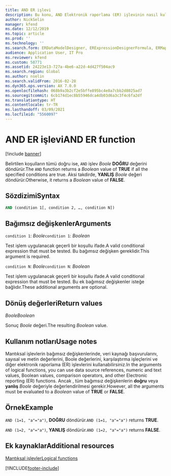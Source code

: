 ```yaml
---
title: AND ER işlevi
description: Bu konu, AND Elektronik raporlama (ER) işlevinin nasıl kullanıldığı hakkında bilgi sağlar.
author: NickSelin
manager: kfend
ms.date: 12/12/2019
ms.topic: article
ms.prod: ''
ms.technology: ''
ms.search.form: ERDataModelDesigner, ERExpressionDesignerFormula, ERMappedFormatDesigner, ERModelMappingDesigner
audience: Application User, IT Pro
ms.reviewer: kfend
ms.custom: 58771
ms.assetid: 24223e13-727a-4be6-a22d-4d427f504ac9
ms.search.region: Global
ms.author: nselin
ms.search.validFrom: 2016-02-28
ms.dyn365.ops.version: AX 7.0.0
ms.openlocfilehash: 068b9a3b2cf2e5bffe895bc4e8a7cbb2d8025ad7
ms.sourcegitcommit: 6cb174d1ec8b55946dca4db03d6a3c3f4c6fa2df
ms.translationtype: HT
ms.contentlocale: tr-TR
ms.lasthandoff: 03/09/2021
ms.locfileid: "5560097"
---
```

# <a name="and-er-function"></a><span data-ttu-id="1b40e-103">AND ER işlevi</span><span class="sxs-lookup"><span data-stu-id="1b40e-103">AND ER function</span></span>

[!include [banner](../includes/banner.md)]

<span data-ttu-id="1b40e-104">Belirtilen koşulların tümü doğru ise, `AND` işlev *Boole* **DOĞRU** değerini döndürür.</span><span class="sxs-lookup"><span data-stu-id="1b40e-104">The `AND` function returns a *Boolean* value of **TRUE** if all the specified conditions are true.</span></span> <span data-ttu-id="1b40e-105">Aksi takdirde, **YANLIŞ** *Boole* değeri döndürür.</span><span class="sxs-lookup"><span data-stu-id="1b40e-105">Otherwise, it returns a *Boolean* value of **FALSE**.</span></span>

## <a name="syntax"></a><span data-ttu-id="1b40e-106">Sözdizimi</span><span class="sxs-lookup"><span data-stu-id="1b40e-106">Syntax</span></span>

```vb
AND (condition 1[, condition 2, …, condition N])
```

## <a name="arguments"></a><span data-ttu-id="1b40e-107">Bağımsız değişkenler</span><span class="sxs-lookup"><span data-stu-id="1b40e-107">Arguments</span></span>

<span data-ttu-id="1b40e-108">`condition 1`: *Boole*</span><span class="sxs-lookup"><span data-stu-id="1b40e-108">`condition 1`: *Boolean*</span></span>

<span data-ttu-id="1b40e-109">Test işlem uygulanacak geçerli bir koşullu ifade.</span><span class="sxs-lookup"><span data-stu-id="1b40e-109">A valid conditional expression that must be tested.</span></span> <span data-ttu-id="1b40e-110">Bu bağımsız değişken gereklidir.</span><span class="sxs-lookup"><span data-stu-id="1b40e-110">This argument is required.</span></span>

<span data-ttu-id="1b40e-111">`condition N`: *Boole*</span><span class="sxs-lookup"><span data-stu-id="1b40e-111">`condition N`: *Boolean*</span></span>

<span data-ttu-id="1b40e-112">Test işlem uygulanacak geçerli bir koşullu ifade.</span><span class="sxs-lookup"><span data-stu-id="1b40e-112">A valid conditional expression that must be tested.</span></span> <span data-ttu-id="1b40e-113">Bu ek bağımsız değişkenler isteğe bağlıdır.</span><span class="sxs-lookup"><span data-stu-id="1b40e-113">These additional arguments are optional.</span></span>

## <a name="return-values"></a><span data-ttu-id="1b40e-114">Dönüş değerleri</span><span class="sxs-lookup"><span data-stu-id="1b40e-114">Return values</span></span>

<span data-ttu-id="1b40e-115">*Boole*</span><span class="sxs-lookup"><span data-stu-id="1b40e-115">*Boolean*</span></span>

<span data-ttu-id="1b40e-116">Sonuç *Boole* değeri.</span><span class="sxs-lookup"><span data-stu-id="1b40e-116">The resulting *Boolean* value.</span></span>

## <a name="usage-notes"></a><span data-ttu-id="1b40e-117">Kullanım notları</span><span class="sxs-lookup"><span data-stu-id="1b40e-117">Usage notes</span></span>

<span data-ttu-id="1b40e-118">Mantıksal işlevlerin bağımsız değişkenlerinde, veri kaynağı başvurularını, sayısal ve metin değerlerini, Boole değerlerini, karşılaştırma işleçlerini ve diğer elektronik raporlama (ER) işlevlerini kullanabilirsiniz.</span><span class="sxs-lookup"><span data-stu-id="1b40e-118">In the arguments of logical functions, you can use data source references, numeric and text values, Boolean values, comparison operators, and other Electronic reporting (ER) functions.</span></span> <span data-ttu-id="1b40e-119">Ancak , tüm bağımsız değişkenlerin **doğru** veya **yanlış** *Boole* değeriyle değerlendirilmesi gerekir.</span><span class="sxs-lookup"><span data-stu-id="1b40e-119">However, all the arguments must be evaluated to a *Boolean* value of **TRUE** or **FALSE**.</span></span>

## <a name="example"></a><span data-ttu-id="1b40e-120">Örnek</span><span class="sxs-lookup"><span data-stu-id="1b40e-120">Example</span></span>

<span data-ttu-id="1b40e-121">`AND (1=1, "a"="a")`, **DOĞRU** döndürür.</span><span class="sxs-lookup"><span data-stu-id="1b40e-121">`AND (1=1, "a"="a")` returns **TRUE**.</span></span>

<span data-ttu-id="1b40e-122">`AND (1=2, "a"="a")`, **YANLIŞ** döndürür.</span><span class="sxs-lookup"><span data-stu-id="1b40e-122">`AND (1=2, "a"="a")` returns **FALSE**.</span></span>

## <a name="additional-resources"></a><span data-ttu-id="1b40e-123">Ek kaynaklar</span><span class="sxs-lookup"><span data-stu-id="1b40e-123">Additional resources</span></span>

[<span data-ttu-id="1b40e-124">Mantıksal işlevler</span><span class="sxs-lookup"><span data-stu-id="1b40e-124">Logical functions</span></span>](er-functions-category-logical.md)


[!INCLUDE[footer-include](../../../includes/footer-banner.md)]